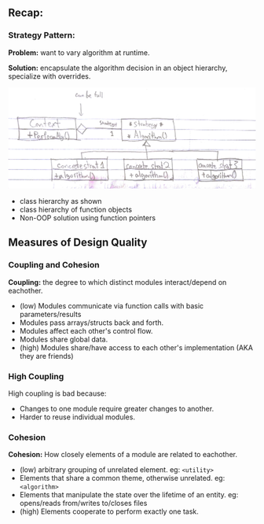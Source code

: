 ## Recap:
### Strategy Pattern:
**Problem:** want to vary algorithm at runtime.


**Solution:** encapsulate the algorithm decision in an object hierarchy, specialize with overrides.

![diagram1](../20180622/diagram_3.jpg?raw=true)

- class hierarchy as shown
- class hierarchy of function objects 
- Non-OOP solution using function pointers

## Measures of Design Quality
### Coupling and Cohesion
**Coupling:** the degree to which distinct modules interact/depend on eachother.
- (low) Modules communicate via function calls with basic parameters/results
- Modules pass arrays/structs back and forth.
- Modules affect each other's control flow.
- Modules share global data.
- (high) Modules share/have access to each other's implementation (AKA they are friends)

### High Coupling
High coupling is bad because:
- Changes to one module require greater changes to another.
- Harder to reuse individual modules.

### Cohesion
**Cohesion:** How closely elements of a module are related to eachother.
- (low) arbitrary grouping of unrelated element. eg: `<utility>`
- Elements that share a common theme, otherwise unrelated. eg: `<algorithm>`
- Elements that manipulate the state over the lifetime of an entity. eg: opens/reads from/writes to/closes files
- (high) Elements cooperate to perform exactly one task.
